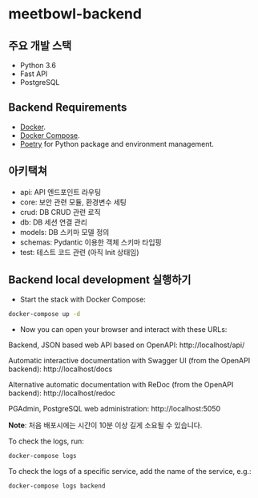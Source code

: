 # meetbowl-backend


## 주요 개발 스택

* Python 3.6
* Fast API
* PostgreSQL


## Backend Requirements

* [Docker](https://www.docker.com/).
* [Docker Compose](https://docs.docker.com/compose/install/).
* [Poetry](https://python-poetry.org/) for Python package and environment management.


## 아키택쳐

- api: API 엔드포인트 라우팅
- core: 보안 관련 모듈, 환경변수 세팅
- crud: DB CRUD 관련 로직
- db: DB 세션 연결 관리
- models: DB 스키마 모델 정의
- schemas: Pydantic 이용한 객체 스키마 타입핑
- test: 테스트 코드 관련 (아직 Init 상태임)

## Backend local development 실행하기

* Start the stack with Docker Compose:

```bash
docker-compose up -d
```

* Now you can open your browser and interact with these URLs:


Backend, JSON based web API based on OpenAPI: http://localhost/api/

Automatic interactive documentation with Swagger UI (from the OpenAPI backend): http://localhost/docs

Alternative automatic documentation with ReDoc (from the OpenAPI backend): http://localhost/redoc

PGAdmin, PostgreSQL web administration: http://localhost:5050


**Note**: 처음 배포시에는 시간이 10분 이상 길게 소요될 수 있습니다.

To check the logs, run:

```bash
docker-compose logs
```

To check the logs of a specific service, add the name of the service, e.g.:

```bash
docker-compose logs backend
```
